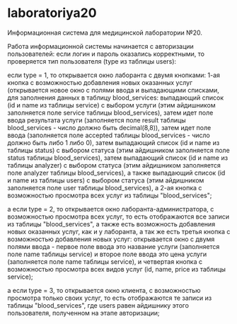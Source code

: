 # laboratoriya20
Информационная система для медицинской лаборатории №20.

Работа информационной системы начинается с авторизации пользователей: если логин и пароль оказались корректными, то проверяется тип пользователя (type из таблицы users):

если type = 1, то открывается окно лаборанта с двумя кнопками: 1-ая кнопка с возможностью добавления новых оказанных услуг (открывается новое окно с полями ввода и выпадающими списками, для заполнения данных в таблицу blood_services: выпадающий список (id и name из таблицы service) с выбором услуги (этим айдишником заполняется поле service таблицы blood_services), затем идет поле ввода результата услуги (заполняется поле result таблицы blood_services - число должно быть decimal(8,8)), затем идет поле ввода (заполняется поле accepted таблицы blood_services - число должно быть либо 1 либо 0), затем выпадающий список (id и name из таблицы status) с выбором статуса (этим айдишником заполняется поле status таблицы blood_services), затем выпадающий список (id и name из таблицы analyzer) с выбором статуса (этим айдишником заполняется поле analyzer таблицы blood_services), а также выпадающий список (id и name из таблицы users) с выбором статуса (этим айдишником заполняется поле user таблицы blood_services), а 2-ая кнопка с возможностью просмотра всех услуг из таблицы "blood_services";

а если type = 2, то открывается окно лаборанта-администратора, с возможностью просмотра всех услуг, то есть отображаются все записи из таблицы "blood_services", а также есть возможность добавления новых оказанных услуг, как и у лаборанта, а так же есть третья кнопка с возможностью добавления новых услуг: открывается окно с двумя полями ввода - первое поле ввода это название услуги (заполняется поле name таблицы service) и второе поле ввода это цена услуги (заполняется поле name таблицы service), и четвертая кнопка с возможностью просмотра всех видов услуг (id, name, price из таблицы service);

а если type = 3, то открывается окно клиента, с возможностью просмотра только своих услуг, то есть отображаются те записи из таблицы "blood_services", где users равен айдишнику этого пользователя, полученном на этапе авторизации;
